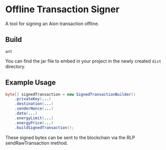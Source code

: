 # Offline Transaction Signer

A tool for signing an Aion transaction offline.

## Build
```shell
ant
```
You can find the jar file to embed in your project in the newly created `dist` directory.

## Example Usage

```java
byte[] signedTransaction = new SignedTransactionBuilder()
    .privateKey(...)
    .destination(...)
    .senderNonce(...)
    .data(...)
    .energyLimit(...)
    .energyPrice(...)
    .buildSignedTransaction();
```

These signed bytes can be sent to the blockchain via the RLP sendRawTransaction method.

